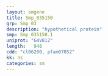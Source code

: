 ```yaml
---
layout: smgene
title: Smp_035150
grp: Smp_03
description: "hypothetical protein"
smp: Smp_035150.1
uniprot: "G4V812"
length:   948
cdd: "cl06200, pfam07052"
kk: ns
categories: sm
---
```

